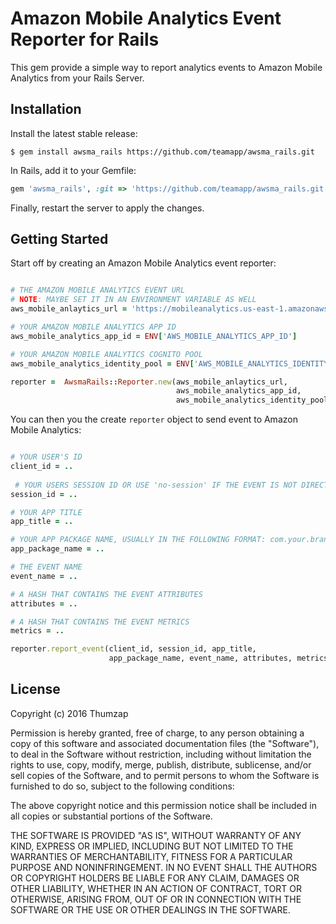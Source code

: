 # Amazon Mobile Analytics Event Reporter for Rails

This gem provide a simple way to report analytics events to Amazon Mobile Analytics from your Rails Server.

## Installation

Install the latest stable release:

```
$ gem install awsma_rails https://github.com/teamapp/awsma_rails.git
```

In Rails, add it to your Gemfile:

```ruby
gem 'awsma_rails', :git => 'https://github.com/teamapp/awsma_rails.git'
```

Finally, restart the server to apply the changes.


## Getting Started

Start off by creating an Amazon Mobile Analytics event reporter:

```ruby

# THE AMAZON MOBILE ANALYTICS EVENT URL
# NOTE: MAYBE SET IT IN AN ENVIRONMENT VARIABLE AS WELL
aws_mobile_anlaytics_url = 'https://mobileanalytics.us-east-1.amazonaws.com/2014-06-05/events' 

# YOUR AMAZON MOBILE ANALYTICS APP ID
aws_mobile_analytics_app_id = ENV['AWS_MOBILE_ANALYTICS_APP_ID']

# YOUR AMAZON MOBILE ANALYTICS COGNITO POOL
aws_mobile_analytics_identity_pool = ENV['AWS_MOBILE_ANALYTICS_IDENTITY_POOL_ID'] 

reporter =  AwsmaRails::Reporter.new(aws_mobile_anlaytics_url, 
                                     aws_mobile_analytics_app_id, 
                                     aws_mobile_analytics_identity_pool)
```

You can then you the create `reporter` object to send event to Amazon Mobile Analytics:

```ruby

# YOUR USER'S ID
client_id = .. 
 
 # YOUR USERS SESSION ID OR USE 'no-session' IF THE EVENT IS NOT DIRECTLY RELATED TO ANY SESSION (FOR EXAMPLE: A PUSH NOTIFICATION)
session_id = .. 

# YOUR APP TITLE
app_title = .. 

# YOUR APP PACKAGE NAME, USUALLY IN THE FOLLOWING FORMAT: com.your.brand.name
app_package_name = .. 

# THE EVENT NAME
event_name = .. 

# A HASH THAT CONTAINS THE EVENT ATTRIBUTES
attributes = .. 

# A HASH THAT CONTAINS THE EVENT METRICS
metrics = .. 

reporter.report_event(client_id, session_id, app_title, 
                      app_package_name, event_name, attributes, metrics)
```

## License

Copyright (c) 2016 Thumzap

Permission is hereby granted, free of charge, to any person obtaining
a copy of this software and associated documentation files (the
"Software"), to deal in the Software without restriction, including
without limitation the rights to use, copy, modify, merge, publish,
distribute, sublicense, and/or sell copies of the Software, and to
permit persons to whom the Software is furnished to do so, subject to
the following conditions:

The above copyright notice and this permission notice shall be
included in all copies or substantial portions of the Software.

THE SOFTWARE IS PROVIDED "AS IS", WITHOUT WARRANTY OF ANY KIND,
EXPRESS OR IMPLIED, INCLUDING BUT NOT LIMITED TO THE WARRANTIES OF
MERCHANTABILITY, FITNESS FOR A PARTICULAR PURPOSE AND
NONINFRINGEMENT. IN NO EVENT SHALL THE AUTHORS OR COPYRIGHT HOLDERS BE
LIABLE FOR ANY CLAIM, DAMAGES OR OTHER LIABILITY, WHETHER IN AN ACTION
OF CONTRACT, TORT OR OTHERWISE, ARISING FROM, OUT OF OR IN CONNECTION
WITH THE SOFTWARE OR THE USE OR OTHER DEALINGS IN THE SOFTWARE.